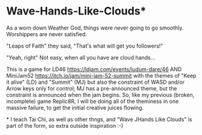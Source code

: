 # Wave-Hands-Like-Clouds*

As a worn down Weather God, things were never going to go smoothly. Worshippers are never satisfied. 

"Leaps of Faith" they said, "That's what will get you followers!"

"Yeah, right" Not easy, when all you have are cloud hands...

This is a game for LD46 https://ldjam.com/events/ludum-dare/46 AND MiniJam52 https://itch.io/jam/mini-jam-52-summit with the themes of "Keep it alive" (LD) and "Summit" (MJ) but also the constraint of WASD and/or Arrow keys only for control; MJ has a pre-announced theme, but the constraint is announced when the jam begins. So, like my previous (broken, incomplete) game Replic8R, I will be doing all of the theminess in one massive failure, to get the initial creative juices flowing.

\* I teach Tai Chi, as well as other thngs, and "Wave JHands Like Clouds" is part of the form, so extra outside inspiration
:-)

